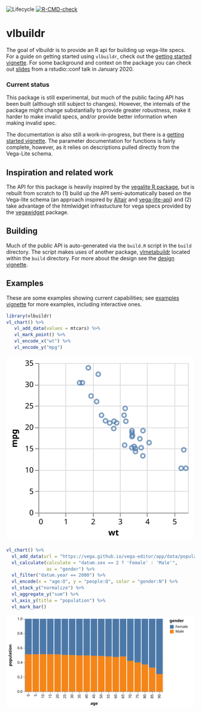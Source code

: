 
<!-- README.md is generated from README.Rmd. Please edit that file -->
<!-- badges: start -->

![Lifecycle](https://img.shields.io/badge/lifecycle-experimental-orange.svg)
[![R-CMD-check](https://github.com/vegawidget/vlbuildr/workflows/R-CMD-check/badge.svg)](https://github.com/vegawidget/vlbuildr/actions)

<!-- badges: end -->

# vlbuildr

The goal of vlbuildr is to provide an R api for building up vega-lite
specs. For a guide on getting started using `vlbuildr`, check out the
[getting started
vignette](https://vegawidget.github.io/vlbuildr/articles/articles/introduction.html).
For some background and context on the package you can check out
[slides](https://docs.google.com/presentation/d/e/2PACX-1vRUDiM3DaPjYP5b1BafSraf8GWwJk_jy6YV_l9lZgeBVwKDSfqiHcTn8M-Qm-6U7frMX7SLqQthJxah/pub?start=false&loop=false&delayms=3000)
from a rstudio::conf talk in January 2020.

### Current status

This package is still experimental, but much of the public facing API
has been built (although still subject to changes). However, the
internals of the package might change substantially to provide greater
robustness, make it harder to make invalid specs, and/or provide better
information when making invalid spec.

The documentation is also still a work-in-progress, but there is a
[getting started
vignette](https://vegawidget.github.io/vlbuildr/articles/articles/introduction.html).
The parameter documentation for functions is fairly complete, however,
as it relies on descriptions pulled directly from the Vega-Lite schema.

## Inspiration and related work

The API for this package is heavily inspired by the [vegalite R
package](https://github.com/hrbrmstr/vegalite), but is rebuilt from
scratch to (1) build up the API semi-automatically based on the
Vega-lite schema (an approach inspired by
[Altair](https://github.com/altair-viz/altair) and
[vega-lite-api](https://github.com/vega/vega-lite-api)) and (2) take
advantage of the htmlwidget infrastucture for vega specs provided by the
[vegawidget](https://github.com/vegawidget/vegawidget) package.

## Building

Much of the public API is auto-generated via the `build.R` script in the
`build` directory. The script makes uses of another package,
[vlmetabuildr](https://github.com/vegawidget/vlbuildr/tree/master/build/vlmetabuildr)
located within the `build` directory. For more about the design see the
[design
vignette](https://vegawidget.github.io/vlbuildr/articles/design.html).

## Examples

These are some examples showing current capabilities; see [examples
vignette](https://vegawidget.github.io/vlbuildr/articles/articles/examples.html)
for more examples, including interactive ones.

``` r
library(vlbuildr)
vl_chart() %>%
   vl_add_data(values = mtcars) %>%
   vl_mark_point() %>%
   vl_encode_x("wt") %>%
   vl_encode_y("mpg") 
```

![](man/figures/README-example-1.svg)<!-- -->

``` r
vl_chart() %>%
  vl_add_data(url = "https://vega.github.io/vega-editor/app/data/population.json") %>%
  vl_calculate(calculate = "datum.sex == 2 ? 'Female' : 'Male'", 
               as = "gender") %>%
  vl_filter("datum.year == 2000") %>%
  vl_encode(x = "age:O", y = "people:Q", color = "gender:N") %>%
  vl_stack_y("normalize") %>%
  vl_aggregate_y("sum") %>%
  vl_axis_y(title = "population") %>%
  vl_mark_bar() 
```

![](man/figures/README-example2-1.svg)<!-- -->
